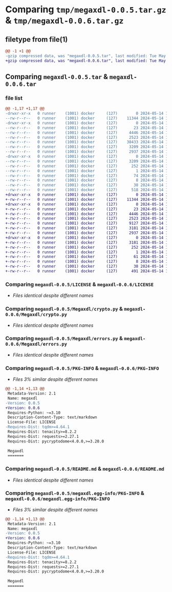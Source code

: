 # Comparing `tmp/megaxdl-0.0.5.tar.gz` & `tmp/megaxdl-0.0.6.tar.gz`

## filetype from file(1)

```diff
@@ -1 +1 @@
-gzip compressed data, was "megaxdl-0.0.5.tar", last modified: Tue May 14 11:10:22 2024, max compression
+gzip compressed data, was "megaxdl-0.0.6.tar", last modified: Tue May 14 13:54:59 2024, max compression
```

## Comparing `megaxdl-0.0.5.tar` & `megaxdl-0.0.6.tar`

### file list

```diff
@@ -1,17 +1,17 @@
-drwxr-xr-x   0 runner    (1001) docker     (127)        0 2024-05-14 11:10:22.978809 megaxdl-0.0.5/
--rw-r--r--   0 runner    (1001) docker     (127)    11344 2024-05-14 11:10:17.000000 megaxdl-0.0.5/LICENSE
-drwxr-xr-x   0 runner    (1001) docker     (127)        0 2024-05-14 11:10:22.974810 megaxdl-0.0.5/Megaxdl/
--rw-r--r--   0 runner    (1001) docker     (127)       23 2024-05-14 11:10:17.000000 megaxdl-0.0.5/Megaxdl/__init__.py
--rw-r--r--   0 runner    (1001) docker     (127)     4446 2024-05-14 11:10:17.000000 megaxdl-0.0.5/Megaxdl/crypto.py
--rw-r--r--   0 runner    (1001) docker     (127)     2523 2024-05-14 11:10:17.000000 megaxdl-0.0.5/Megaxdl/errors.py
--rw-r--r--   0 runner    (1001) docker     (127)    38433 2024-05-14 11:10:17.000000 megaxdl-0.0.5/Megaxdl/mega.py
--rw-r--r--   0 runner    (1001) docker     (127)     3209 2024-05-14 11:10:22.978809 megaxdl-0.0.5/PKG-INFO
--rw-r--r--   0 runner    (1001) docker     (127)     2937 2024-05-14 11:10:17.000000 megaxdl-0.0.5/README.md
-drwxr-xr-x   0 runner    (1001) docker     (127)        0 2024-05-14 11:10:22.978809 megaxdl-0.0.5/megaxdl.egg-info/
--rw-r--r--   0 runner    (1001) docker     (127)     3209 2024-05-14 11:10:22.000000 megaxdl-0.0.5/megaxdl.egg-info/PKG-INFO
--rw-r--r--   0 runner    (1001) docker     (127)      252 2024-05-14 11:10:22.000000 megaxdl-0.0.5/megaxdl.egg-info/SOURCES.txt
--rw-r--r--   0 runner    (1001) docker     (127)        1 2024-05-14 11:10:22.000000 megaxdl-0.0.5/megaxdl.egg-info/dependency_links.txt
--rw-r--r--   0 runner    (1001) docker     (127)       74 2024-05-14 11:10:22.000000 megaxdl-0.0.5/megaxdl.egg-info/requires.txt
--rw-r--r--   0 runner    (1001) docker     (127)        8 2024-05-14 11:10:22.000000 megaxdl-0.0.5/megaxdl.egg-info/top_level.txt
--rw-r--r--   0 runner    (1001) docker     (127)       38 2024-05-14 11:10:22.978809 megaxdl-0.0.5/setup.cfg
--rw-r--r--   0 runner    (1001) docker     (127)      518 2024-05-14 11:10:17.000000 megaxdl-0.0.5/setup.py
+drwxr-xr-x   0 runner    (1001) docker     (127)        0 2024-05-14 13:54:59.306736 megaxdl-0.0.6/
+-rw-r--r--   0 runner    (1001) docker     (127)    11344 2024-05-14 13:54:54.000000 megaxdl-0.0.6/LICENSE
+drwxr-xr-x   0 runner    (1001) docker     (127)        0 2024-05-14 13:54:59.306736 megaxdl-0.0.6/Megaxdl/
+-rw-r--r--   0 runner    (1001) docker     (127)       23 2024-05-14 13:54:54.000000 megaxdl-0.0.6/Megaxdl/__init__.py
+-rw-r--r--   0 runner    (1001) docker     (127)     4446 2024-05-14 13:54:54.000000 megaxdl-0.0.6/Megaxdl/crypto.py
+-rw-r--r--   0 runner    (1001) docker     (127)     2523 2024-05-14 13:54:54.000000 megaxdl-0.0.6/Megaxdl/errors.py
+-rw-r--r--   0 runner    (1001) docker     (127)     9127 2024-05-14 13:54:54.000000 megaxdl-0.0.6/Megaxdl/mega.py
+-rw-r--r--   0 runner    (1001) docker     (127)     3181 2024-05-14 13:54:59.306736 megaxdl-0.0.6/PKG-INFO
+-rw-r--r--   0 runner    (1001) docker     (127)     2937 2024-05-14 13:54:54.000000 megaxdl-0.0.6/README.md
+drwxr-xr-x   0 runner    (1001) docker     (127)        0 2024-05-14 13:54:59.306736 megaxdl-0.0.6/megaxdl.egg-info/
+-rw-r--r--   0 runner    (1001) docker     (127)     3181 2024-05-14 13:54:59.000000 megaxdl-0.0.6/megaxdl.egg-info/PKG-INFO
+-rw-r--r--   0 runner    (1001) docker     (127)      252 2024-05-14 13:54:59.000000 megaxdl-0.0.6/megaxdl.egg-info/SOURCES.txt
+-rw-r--r--   0 runner    (1001) docker     (127)        1 2024-05-14 13:54:59.000000 megaxdl-0.0.6/megaxdl.egg-info/dependency_links.txt
+-rw-r--r--   0 runner    (1001) docker     (127)       61 2024-05-14 13:54:59.000000 megaxdl-0.0.6/megaxdl.egg-info/requires.txt
+-rw-r--r--   0 runner    (1001) docker     (127)        8 2024-05-14 13:54:59.000000 megaxdl-0.0.6/megaxdl.egg-info/top_level.txt
+-rw-r--r--   0 runner    (1001) docker     (127)       38 2024-05-14 13:54:59.310736 megaxdl-0.0.6/setup.cfg
+-rw-r--r--   0 runner    (1001) docker     (127)      491 2024-05-14 13:54:54.000000 megaxdl-0.0.6/setup.py
```

### Comparing `megaxdl-0.0.5/LICENSE` & `megaxdl-0.0.6/LICENSE`

 * *Files identical despite different names*

### Comparing `megaxdl-0.0.5/Megaxdl/crypto.py` & `megaxdl-0.0.6/Megaxdl/crypto.py`

 * *Files identical despite different names*

### Comparing `megaxdl-0.0.5/Megaxdl/errors.py` & `megaxdl-0.0.6/Megaxdl/errors.py`

 * *Files identical despite different names*

### Comparing `megaxdl-0.0.5/PKG-INFO` & `megaxdl-0.0.6/PKG-INFO`

 * *Files 3% similar despite different names*

```diff
@@ -1,14 +1,13 @@
 Metadata-Version: 2.1
 Name: megaxdl
-Version: 0.0.5
+Version: 0.0.6
 Requires-Python: ~=3.10
 Description-Content-Type: text/markdown
 License-File: LICENSE
-Requires-Dist: tqdm>=4.64.1
 Requires-Dist: tenacity>=8.2.2
 Requires-Dist: requests>=2.27.1
 Requires-Dist: pycryptodome<4.0.0,>=3.20.0
 
 Megaxdl
 =======
```

### Comparing `megaxdl-0.0.5/README.md` & `megaxdl-0.0.6/README.md`

 * *Files identical despite different names*

### Comparing `megaxdl-0.0.5/megaxdl.egg-info/PKG-INFO` & `megaxdl-0.0.6/megaxdl.egg-info/PKG-INFO`

 * *Files 3% similar despite different names*

```diff
@@ -1,14 +1,13 @@
 Metadata-Version: 2.1
 Name: megaxdl
-Version: 0.0.5
+Version: 0.0.6
 Requires-Python: ~=3.10
 Description-Content-Type: text/markdown
 License-File: LICENSE
-Requires-Dist: tqdm>=4.64.1
 Requires-Dist: tenacity>=8.2.2
 Requires-Dist: requests>=2.27.1
 Requires-Dist: pycryptodome<4.0.0,>=3.20.0
 
 Megaxdl
 =======
```

